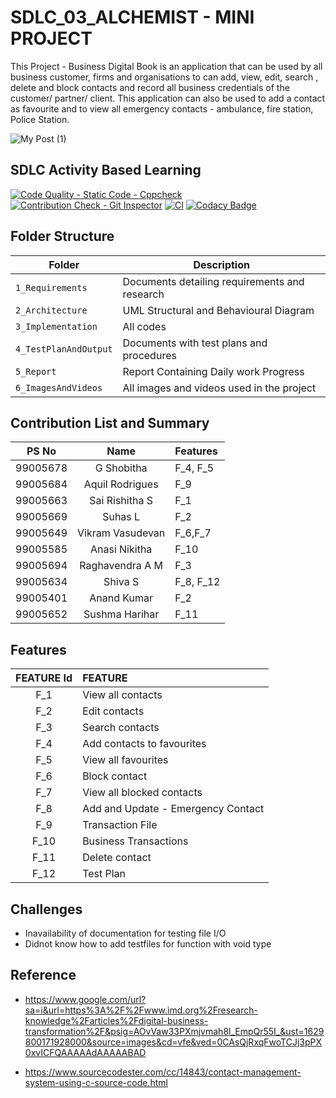 # SDLC_03_ALCHEMIST - MINI PROJECT
This Project - Business Digital Book is an application that can be used by all business customer, firms and organisations to can add, view, edit, search , delete and block contacts and record all business credentials of the customer/ partner/ client. This application can also be used to add a contact as favourite and to view all emergency contacts - ambulance, fire station, Police Station. 


![My Post (1)](https://user-images.githubusercontent.com/47855937/130431373-20d72c4b-12f6-4c5e-a1e6-f5fb312a7357.gif)

## SDLC Activity Based Learning
[![Code Quality - Static Code - Cppcheck](https://github.com/Shobzy/SDLC_03_ALCHEMIST/actions/workflows/Cpp_check.yml/badge.svg)](https://github.com/Shobzy/SDLC_03_ALCHEMIST/actions/workflows/Cpp_check.yml)  [![Contribution Check - Git Inspector](https://github.com/Shobzy/SDLC_03_ALCHEMIST/actions/workflows/git_inscpector.yml/badge.svg)](https://github.com/Shobzy/SDLC_03_ALCHEMIST/actions/workflows/git_inscpector.yml)  [![CI](https://github.com/Shobzy/SDLC_03_ALCHEMIST/actions/workflows/main.yml/badge.svg)](https://github.com/Shobzy/SDLC_03_ALCHEMIST/actions/workflows/main.yml)
[![Codacy Badge](https://app.codacy.com/project/badge/Grade/3dc00a061a0140d2be9b3fbf4ba7f55d)](https://www.codacy.com/gh/Shobzy/SDLC_03_ALCHEMIST/dashboard?utm_source=github.com&amp;utm_medium=referral&amp;utm_content=Shobzy/SDLC_03_ALCHEMIST&amp;utm_campaign=Badge_Grade)


## Folder Structure
Folder               | Description
-------------------  | -----------------------------------------------
`1_Requirements`     | Documents detailing requirements and research
`2_Architecture`     | UML Structural and Behavioural Diagram
`3_Implementation`   | All codes 
`4_TestPlanAndOutput`| Documents with test plans and procedures
`5_Report`           | Report Containing Daily work Progress
`6_ImagesAndVideos`  | All images and videos used in the project

## Contribution List  and Summary
| **PS No**|**Name**|**Features**|
|:-------:|:------------:|:-----------------------|
|99005678|G Shobitha| F_4, F_5 |
|99005684| Aquil Rodrigues | F_9 |
|99005663| Sai Rishitha S | F_1 |
|99005669| Suhas L|F_2|
|99005649| Vikram Vasudevan|F_6,F_7|
|99005585| Anasi Nikitha| F_10|
|99005694| Raghavendra A M|F_3|
|99005634| Shiva S|F_8, F_12|
|99005401|Anand Kumar| F_2 |
|99005652| Sushma Harihar| F_11|


## Features
| **FEATURE Id** | **FEATURE** |
|:---------:|:-----------------------------|
| F_1 | View all contacts|
| F_2 | Edit contacts |
| F_3 | Search contacts |
| F_4 | Add contacts to favourites |
| F_5 | View all favourites |
| F_6 | Block contact |
| F_7 | View all blocked contacts |
| F_8 | Add and Update - Emergency Contact |
| F_9 | Transaction File |
| F_10 | Business Transactions |
| F_11 | Delete contact |
|F_12| Test Plan|

## Challenges
* Inavailability of documentation for testing file I/O
* Didnot know how to add testfiles for function with void type



## Reference

* https://www.google.com/url?sa=i&url=https%3A%2F%2Fwww.imd.org%2Fresearch-knowledge%2Farticles%2Fdigital-business-transformation%2F&psig=AOvVaw33PXmjvmah8l_EmpQr55I_&ust=1629800171928000&source=images&cd=vfe&ved=0CAsQjRxqFwoTCJj3pPX0xvICFQAAAAAdAAAAABAD

* https://www.sourcecodester.com/cc/14843/contact-management-system-using-c-source-code.html

